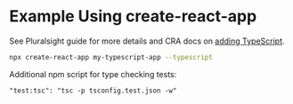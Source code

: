 # Example Using create-react-app

See Pluralsight guide for more details and CRA docs on [adding TypeScript](https://facebook.github.io/create-react-app/docs/adding-typescript).

```bash
npx create-react-app my-typescript-app --typescript
```

Additional npm script for type checking tests:

```
"test:tsc": "tsc -p tsconfig.test.json -w"
```